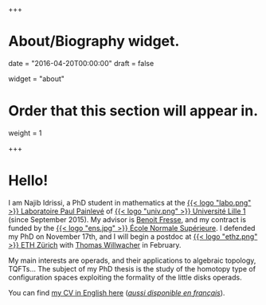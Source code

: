 +++
# About/Biography widget.

date = "2016-04-20T00:00:00"
draft = false

widget = "about"

# Order that this section will appear in.
weight = 1
 
+++

# Hello!

I am Najib Idrissi<sup><a href="#" data-container="body" data-toggle="popover" data-trigger="focus" tabindex="0" role="button" data-placement="right" data-content="My complete family name is 'Idrissi Kaïtouni' and it's possible to find this name in some places, e.g. in my email address. I prefer to use only 'Idrissi' in academic settings for simplicity and to avoid some confusions (for example, automated systems thinking that 'Idrissi' is my middle name and that I should be called 'NI Kaïtouni' -- this already happened!)."><small><span class="fa fa-question-circle"></span></small></a></sup>,
a PhD student in mathematics at the
[{{< logo "labo.png" >}} Laboratoire Paul Painlevé](https://math.univ-lille1.fr/)
of
[{{< logo "univ.png" >}} Université Lille 1](http://www.univ-lille1.fr/) (since September 2015). My advisor is [Benoit Fresse](https://math.univ-lille1.fr/~fresse/), and my contract is funded by the
[{{< logo "ens.jpg" >}} École Normale Supérieure](http://www.ens.fr).
I defended my PhD on November 17th, and I will begin a postdoc at [{{< logo "ethz.png" >}} ETH Zürich](https://www.ethz.ch/) with [Thomas Willwacher](https://people.math.ethz.ch/~wilthoma/) in February.

My main interests are operads, and their applications to algebraic topology, TQFTs... The subject of my PhD thesis is the study of the homotopy type of configuration spaces exploiting the formality of the little disks operads.

You can find [my CV in English here](/cv/en/) ([*aussi disponible en français*](/cv/fr/)).
